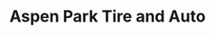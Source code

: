 ---
title: "Aspen Park Tire and Auto"
url: /aspen-park/aspen-park-tire-and-auto/
shop: Autowerkstatt
---